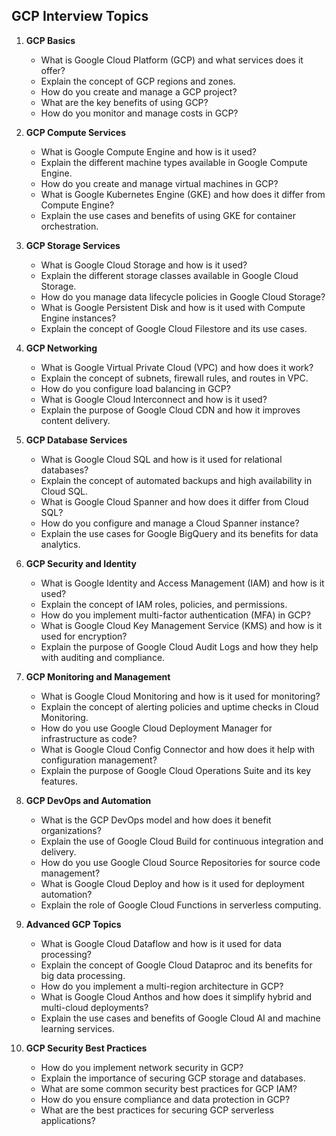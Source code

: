 ## GCP Interview Topics

1. **GCP Basics**
    - What is Google Cloud Platform (GCP) and what services does it offer?
    - Explain the concept of GCP regions and zones.
    - How do you create and manage a GCP project?
    - What are the key benefits of using GCP?
    - How do you monitor and manage costs in GCP?

2. **GCP Compute Services**
    - What is Google Compute Engine and how is it used?
    - Explain the different machine types available in Google Compute Engine.
    - How do you create and manage virtual machines in GCP?
    - What is Google Kubernetes Engine (GKE) and how does it differ from Compute Engine?
    - Explain the use cases and benefits of using GKE for container orchestration.

3. **GCP Storage Services**
    - What is Google Cloud Storage and how is it used?
    - Explain the different storage classes available in Google Cloud Storage.
    - How do you manage data lifecycle policies in Google Cloud Storage?
    - What is Google Persistent Disk and how is it used with Compute Engine instances?
    - Explain the concept of Google Cloud Filestore and its use cases.

4. **GCP Networking**
    - What is Google Virtual Private Cloud (VPC) and how does it work?
    - Explain the concept of subnets, firewall rules, and routes in VPC.
    - How do you configure load balancing in GCP?
    - What is Google Cloud Interconnect and how is it used?
    - Explain the purpose of Google Cloud CDN and how it improves content delivery.

5. **GCP Database Services**
    - What is Google Cloud SQL and how is it used for relational databases?
    - Explain the concept of automated backups and high availability in Cloud SQL.
    - What is Google Cloud Spanner and how does it differ from Cloud SQL?
    - How do you configure and manage a Cloud Spanner instance?
    - Explain the use cases for Google BigQuery and its benefits for data analytics.

6. **GCP Security and Identity**
    - What is Google Identity and Access Management (IAM) and how is it used?
    - Explain the concept of IAM roles, policies, and permissions.
    - How do you implement multi-factor authentication (MFA) in GCP?
    - What is Google Cloud Key Management Service (KMS) and how is it used for encryption?
    - Explain the purpose of Google Cloud Audit Logs and how they help with auditing and compliance.

7. **GCP Monitoring and Management**
    - What is Google Cloud Monitoring and how is it used for monitoring?
    - Explain the concept of alerting policies and uptime checks in Cloud Monitoring.
    - How do you use Google Cloud Deployment Manager for infrastructure as code?
    - What is Google Cloud Config Connector and how does it help with configuration management?
    - Explain the purpose of Google Cloud Operations Suite and its key features.

8. **GCP DevOps and Automation**
    - What is the GCP DevOps model and how does it benefit organizations?
    - Explain the use of Google Cloud Build for continuous integration and delivery.
    - How do you use Google Cloud Source Repositories for source code management?
    - What is Google Cloud Deploy and how is it used for deployment automation?
    - Explain the role of Google Cloud Functions in serverless computing.

9. **Advanced GCP Topics**
    - What is Google Cloud Dataflow and how is it used for data processing?
    - Explain the concept of Google Cloud Dataproc and its benefits for big data processing.
    - How do you implement a multi-region architecture in GCP?
    - What is Google Cloud Anthos and how does it simplify hybrid and multi-cloud deployments?
    - Explain the use cases and benefits of Google Cloud AI and machine learning services.

10. **GCP Security Best Practices**
    - How do you implement network security in GCP?
    - Explain the importance of securing GCP storage and databases.
    - What are some common security best practices for GCP IAM?
    - How do you ensure compliance and data protection in GCP?
    - What are the best practices for securing GCP serverless applications?
